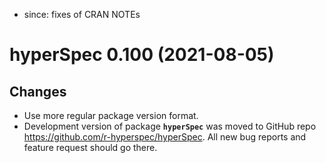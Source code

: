 * since: fixes of CRAN NOTEs

# hyperSpec 0.100 (2021-08-05)

## Changes

* Use more regular package version format.
* Development version of package **`hyperSpec`** was moved to GitHub repo https://github.com/r-hyperspec/hyperSpec. All new bug reports and feature request should go there.
